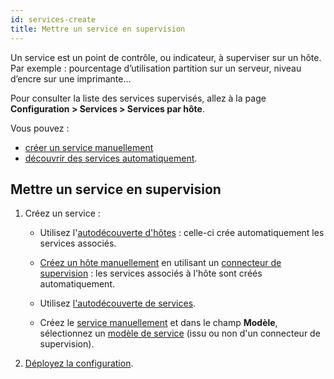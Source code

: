 ```yaml
---
id: services-create
title: Mettre un service en supervision
---
```


Un service est un point de contrôle, ou indicateur, à superviser sur un hôte. Par exemple : pourcentage d’utilisation partition sur un
serveur, niveau d’encre sur une imprimante...

Pour consulter la liste des services supervisés, allez à la page **Configuration > Services > Services par hôte**.

Vous pouvez :

- [créer un service manuellement](services.md)
- [découvrir des services automatiquement](../discovery/services-discovery.md).

## Mettre un service en supervision

1. Créez un service :

    - Utilisez l'[autodécouverte d'hôtes](../discovery/hosts-discovery.md) : celle-ci crée automatiquement les services associés.

    - [Créez un hôte manuellement](hosts.md) en utilisant un [connecteur de supervision](../pluginpacks.md) : les services associés à l'hôte sont créés automatiquement.

    - Utilisez [l'autodécouverte de services](../discovery/services-discovery.md).

    - Créez le [service manuellement](services.md) et dans le champ **Modèle**, sélectionnez un [modèle de service](services-templates.md) (issu ou non d'un connecteur de supervision).

2. [Déployez la configuration](../monitoring-servers/deploying-a-configuration.md).
